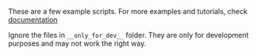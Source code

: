 These are a few example scripts. For more examples and tutorials, check [documentation](https://pytorch-tabular.readthedocs.io/en/stable/tutorials/01-Basic_Usage/)

Ignore the files in `__only_for_dev__` folder. They are only for development purposes and may not work the right way.
